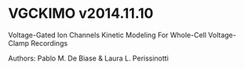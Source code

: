 VGCKIMO v2014.11.10
===================
Voltage-Gated Ion Channels Kinetic Modeling For Whole-Cell Voltage-Clamp Recordings

Authors: 
  Pablo M. De Biase &
  Laura L. Perissinotti


